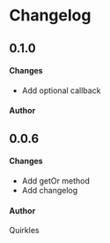 # Changelog

## 0.1.0
#### Changes
- Add optional callback
#### Author

## 0.0.6
#### Changes
- Add getOr method
- Add changelog
#### Author
Quirkles